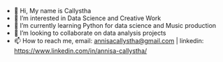 - 👋 Hi, My name is Callystha
- 👀 I’m interested in Data Science and Creative Work
- 🌱 I’m currently learning Python for data science and Music production
- 💞️ I’m looking to collaborate on data analysis projects
- 📫 How to reach me, email: annisacallystha@gmail.com | linkedin: https://www.linkedin.com/in/annisa-callystha/

<!---
callystha16/callystha16 is a ✨ special ✨ repository because its `README.md` (this file) appears on your GitHub profile.
You can click the Preview link to take a look at your changes.
--->
